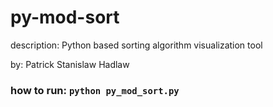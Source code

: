 # py-mod-sort
description: Python based sorting algorithm visualization tool

by: Patrick Stanislaw Hadlaw

### how to run: ```python py_mod_sort.py```
